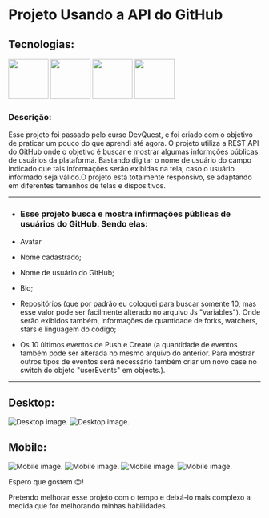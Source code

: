 <h1>Projeto Usando a API do GitHub</h1>

<h2>Tecnologias:</h2>

<span><img src="https://cdn.jsdelivr.net/gh/devicons/devicon/icons/html5/html5-original.svg" width="80px"/></span>
<span><img src="https://cdn.jsdelivr.net/gh/devicons/devicon/icons/css3/css3-original.svg" width="80px"/></span>
<span><img src="https://cdn.jsdelivr.net/gh/devicons/devicon/icons/javascript/javascript-original.svg" width="80px"/></span>
<span><a href="https://docs.github.com/en/rest?apiVersion=2022-11-28" target="_blank"><img     src="https://cdn.jsdelivr.net/gh/devicons/devicon/icons/github/github-original.svg" width="80px"/></a></span>     

<section class="description">
    <h3>Descrição:</h3>
    <p>Esse projeto foi passado pelo curso DevQuest, e foi criado com o objetivo de praticar um pouco do que aprendi até agora. O projeto utiliza a REST API do GitHub onde o objetivo é buscar e mostrar algumas informções públicas de usuários da plataforma. Bastando digitar o nome de usuário do campo indicado que tais informações serão exibidas na tela, caso o usuário informado seja válido.O projeto está totalmente responsivo, se adaptando em diferentes tamanhos de telas e dispositivos. </p>
</section>

<hr></hr>

<ul class="functionalities">
    <li><h3>Esse projeto busca e mostra infirmações públicas de usuários do GitHub. Sendo elas:</h3></li>
    <li><p>Avatar</p></li>
    <li><p>Nome cadastrado;</p></li>
    <li><p>Nome de usuário do GitHub;</p></li>
    <li><p>Bio;</p></li>
    <li><p>Repositórios (que por padrão eu coloquei para buscar somente 10, mas esse valor pode ser facilmente alterado no arquivo Js "variables"). Onde serão exibidos também, informações de quantidade de forks, watchers, stars e linguagem do código;</p></li>
    <li><p>Os 10 últimos eventos de Push e Create (a quantidade de eventos também pode ser alterada no mesmo arquivo do anterior. Para mostrar outros tipos de eventos será necessário também criar um novo case no switch do objeto "userEvents" em objects.).</p></li>
</ul>
    
<hr></hr>

<section class="screenshots">
    <h2>Desktop:</h2>
    <img href="./src/images/readme-images/desktop-1.png" alt="Desktop image.">
    <img href="./src/images/readme-images/desktop-2.png" alt="Desktop image.">
    <h2>Mobile:</h2>
    <img href="./src/images/readme-images/mobile-1.png" alt="Mobile image.">
    <img href="./src/images/readme-images/mobile-2.png" alt="Mobile image.">
    <img href="./src/images/readme-images/mobile-3.png" alt="Mobile image.">
    <img href="./src/images/readme-images/mobile-4.png" alt="Mobile image.">
</section>

<footer>
    <p>Espero que gostem 😊!</p>
    <p>Pretendo melhorar esse projeto com o tempo e deixá-lo mais complexo a medida que for melhorando minhas habilidades.</p>
</footer>

